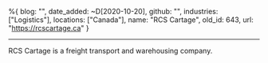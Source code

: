 %{
  blog: "",
  date_added: ~D[2020-10-20],
  github: "",
  industries: ["Logistics"],
  locations: ["Canada"],
  name: "RCS Cartage",
  old_id: 643,
  url: "https://rcscartage.ca"
}

---

RCS Cartage is a freight transport and warehousing company.
